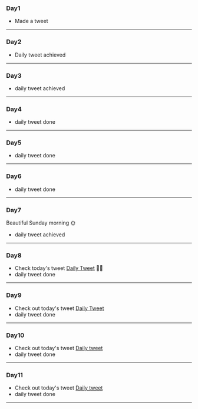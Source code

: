### Day1
- Made a tweet 
---
### Day2
- Daily tweet achieved
---

### Day3
- daily tweet achieved
---

### Day4
- daily tweet done
---

### Day5
- daily tweet done
---

### Day6
- daily tweet done
---

### Day7
Beautiful Sunday morning 🌞
- daily tweet achieved 
---

### Day8
- Check today's tweet [Daily Tweet](https://twitter.com/kellsonphilips/status/1574207593928871936?s=20&t=4IPLEXVFtZMazMRKJMzdEQ) 👍🏽
- daily tweet done
---

### Day9
- Check out today's tweet [Daily Tweet](https://twitter.com/kellsonphilips/status/1574587277518729216?s=20&t=nGEqTNqrb1n-tAR9ORtfeA)
- daily tweet done 
---

### Day10 
- Check out today's tweet [Daily tweet](https://twitter.com/kellsonphilips/status/1574965637180375041?s=20&t=g6Kyn_mdHtsDKW3BgYlJbg)
- daily tweet done
---

### Day11
- Check out today's tweet [Daily tweet](https://twitter.com/kellsonphilips/status/1575318284115005440?s=20&t=k-H8txxyEODwqfGv_8rvYQ)
- daily tweet done
---